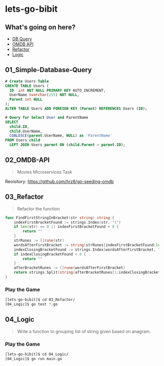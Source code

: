 # lets-go-bibit

## What's going on here?
- [DB Query](#01_Simple-Database-Query)
- [OMDB API](#02_OMDB-API)
- [Refactor](#03_Refactor)
- [Logic](#04_Logic)

## 01_Simple-Database-Query
```sql
# Create Users Table
CREATE TABLE Users (
  ID  int NOT NULL PRIMARY KEY AUTO_INCREMENT,
  UserName nvarchar(255) NOT NULL,
  Parent int NULL
);
ALTER TABLE Users ADD FOREIGN KEY (Parent) REFERENCES Users (ID);

# Query for Select User and ParentName
SELECT
  child.ID,
  child.UserName,
  COALESCE(parent.UserName, NULL) as 'ParentName'
FROM Users child
  LEFT JOIN Users parent ON (child.Parent = parent.ID);
```

## 02_OMDB-API
> Movies Microservices Task

Reoisitory: https://github.com/hrz8/go-seeding-omdb

## 03_Refactor
> Refactor the function

```go
func FindFirstStringInBracket(str string) string {
	indexFirstBracketFound := strings.Index(str, "(")
	if len(str) == 0 || indexFirstBracketFound < 0 {
		return ""
	}
	strRunes := []rune(str)
	wordsAfterFirstBracket := string(strRunes[indexFirstBracketFound:len(str)])
	indexClosingBracketFound := strings.Index(wordsAfterFirstBracket, ")")
	if indexClosingBracketFound < 0 {
		return ""
	}
	afterBracketRunes := []rune(wordsAfterFirstBracket)
	return strings.Split(string(afterBracketRunes[1:indexClosingBracketFound]), " ")[0]
}
```
### Play the Game

```bash
[lets-go-bibit]$ cd 03_Refactor/
[04_Logic]$ go test *.go
```

## 04_Logic

> Write a function to grouping list of string given based on anagram.

### Play the Game

```bash
[lets-go-bibit]$ cd 04_Logic/
[04_Logic]$ go run main.go
```

